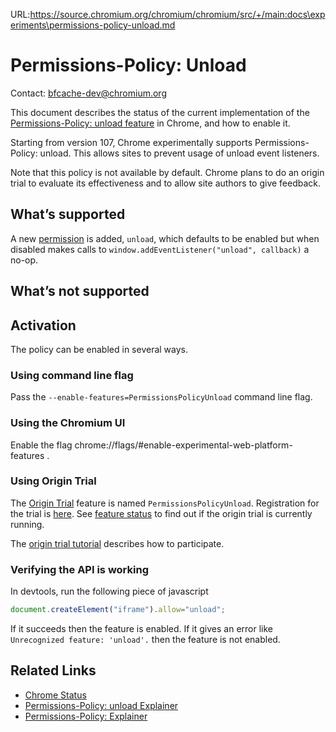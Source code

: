 URL:https://source.chromium.org/chromium/chromium/src/+/main:docs\experiments\permissions-policy-unload.md
# Permissions-Policy: Unload

Contact: bfcache-dev@chromium.org

This document describes the status of the current implementation of the
[Permissions-Policy: unload feature](https://github.com/w3c/webappsec-permissions-policy/issues/444)
in Chrome, and how to enable it.

Starting from version 107,
Chrome experimentally supports Permissions-Policy: unload.
This allows sites to prevent usage of unload event listeners.

Note that this policy is not available by default.
Chrome plans to do an origin trial
to evaluate its effectiveness
and to allow site authors to give feedback.

## What’s supported

A new [permission](https://github.com/w3c/webappsec-permissions-policy/blob/main/permissions-policy-explainer.md) is added, `unload`,
which defaults to be enabled
but when disabled makes calls to `window.addEventListener("unload", callback)`
a no-op.

## What’s not supported


## Activation

The policy can be enabled in several ways.

### Using command line flag

Pass the `--enable-features=PermissionsPolicyUnload` command line flag.

### Using the Chromium UI

Enable the flag chrome://flags/#enable-experimental-web-platform-features .

### Using Origin Trial

The [Origin Trial](https://developer.chrome.com/blog/origin-trials/) feature is named `PermissionsPolicyUnload`.
Registration for the trial is [here](https://developer.chrome.com/origintrials/#/view_trial/1012184016251518977).
See [feature status](https://chromestatus.com/feature/5760325231050752) to find out
if the origin trial is currently running.

The [origin trial tutorial](https://developer.chrome.com/docs/web-platform/origin-trials/#take-part-in-an-origin-trial) describes how to participate.

### Verifying the API is working

In devtools, run the following piece of javascript

```js
document.createElement("iframe").allow="unload";
```

If it succeeds then the feature is enabled.
If it gives an error like
`Unrecognized feature: 'unload'.`
then the feature is not enabled.

## Related Links

- [Chrome Status](https://chromestatus.com/feature/5760325231050752)
- [Permissions-Policy: unload Explainer](https://github.com/fergald/docs/blob/master/explainers/permissions-policy-unload.md)
- [Permissions-Policy: Explainer](https://github.com/w3c/webappsec-permissions-policy/blob/main/permissions-policy-explainer.md)
